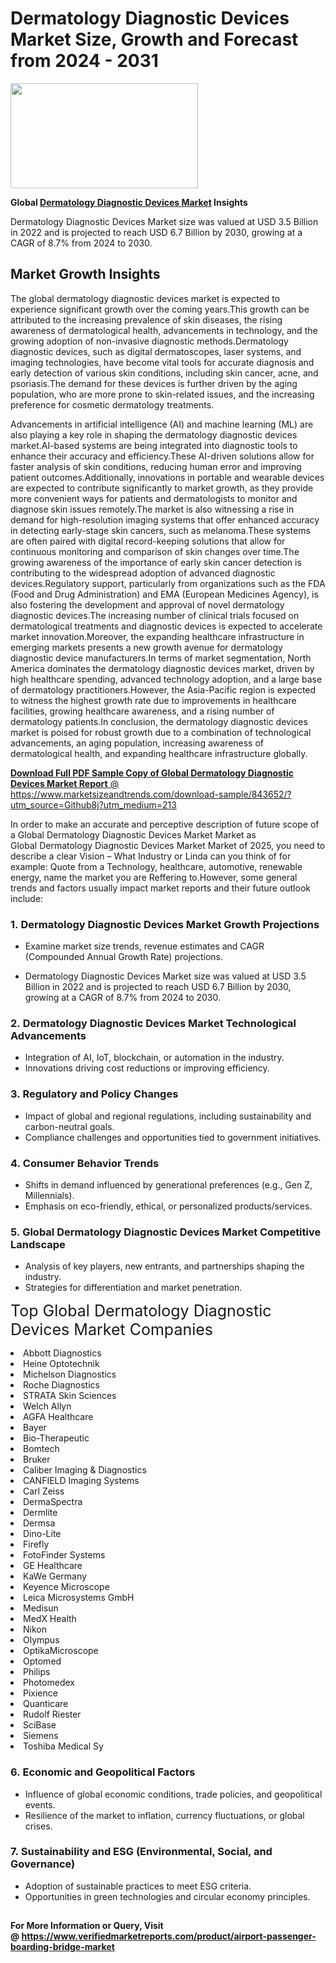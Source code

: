<H1>Dermatology Diagnostic Devices Market Size, Growth and Forecast from 2024 - 2031</H1><img class="aligncenter size-medium wp-image-584254" src="https://thirdeyenews.in/wp-content/uploads/2024/09/Global-Market-Research-300x168.jpeg" alt="" width="300" height="168" /><p><strong>Global&nbsp;<a href="https://www.marketsizeandtrends.com/download-sample/843652/?utm_source=Github8j?utm_medium=213">Dermatology Diagnostic Devices Market</a> Insights</strong></p><p>Dermatology Diagnostic Devices Market size was valued at USD 3.5 Billion in 2022 and is projected to reach USD 6.7 Billion by 2030, growing at a CAGR of 8.7% from 2024 to 2030.</p><p><h2>Market Growth Insights</h2> <p>The global dermatology diagnostic devices market is expected to experience significant growth over the coming years.This growth can be attributed to the increasing prevalence of skin diseases, the rising awareness of dermatological health, advancements in technology, and the growing adoption of non-invasive diagnostic methods.Dermatology diagnostic devices, such as digital dermatoscopes, laser systems, and imaging technologies, have become vital tools for accurate diagnosis and early detection of various skin conditions, including skin cancer, acne, and psoriasis.The demand for these devices is further driven by the aging population, who are more prone to skin-related issues, and the increasing preference for cosmetic dermatology treatments.</p> <p><a href="#"></a></p> <p>Advancements in artificial intelligence (AI) and machine learning (ML) are also playing a key role in shaping the dermatology diagnostic devices market.AI-based systems are being integrated into diagnostic tools to enhance their accuracy and efficiency.These AI-driven solutions allow for faster analysis of skin conditions, reducing human error and improving patient outcomes.Additionally, innovations in portable and wearable devices are expected to contribute significantly to market growth, as they provide more convenient ways for patients and dermatologists to monitor and diagnose skin issues remotely.The market is also witnessing a rise in demand for high-resolution imaging systems that offer enhanced accuracy in detecting early-stage skin cancers, such as melanoma.These systems are often paired with digital record-keeping solutions that allow for continuous monitoring and comparison of skin changes over time.The growing awareness of the importance of early skin cancer detection is contributing to the widespread adoption of advanced diagnostic devices.Regulatory support, particularly from organizations such as the FDA (Food and Drug Administration) and EMA (European Medicines Agency), is also fostering the development and approval of novel dermatology diagnostic devices.The increasing number of clinical trials focused on dermatological treatments and diagnostic devices is expected to accelerate market innovation.Moreover, the expanding healthcare infrastructure in emerging markets presents a new growth avenue for dermatology diagnostic device manufacturers.In terms of market segmentation, North America dominates the dermatology diagnostic devices market, driven by high healthcare spending, advanced technology adoption, and a large base of dermatology practitioners.However, the Asia-Pacific region is expected to witness the highest growth rate due to improvements in healthcare facilities, growing healthcare awareness, and a rising number of dermatology patients.In conclusion, the dermatology diagnostic devices market is poised for robust growth due to a combination of technological advancements, an aging population, increasing awareness of dermatological health, and expanding healthcare infrastructure globally.</p> <p><a href="#"></p><p><span class=""><strong>Download Full PDF Sample Copy of Global Dermatology Diagnostic Devices Market Report</strong> @ <a href="https://www.marketsizeandtrends.com/download-sample/843652/?utm_source=Github8j?utm_medium=213" target="_blank">https://www.marketsizeandtrends.com/download-sample/843652/?utm_source=Github8j?utm_medium=213</a></span></p><p>In order to make an accurate and perceptive description of future scope of a Global&nbsp;Dermatology Diagnostic Devices Market Market as Global&nbsp;Dermatology Diagnostic Devices Market Market of 2025, you need to describe a clear Vision &ndash; What Industry or Linda can you think of for example: Quote from a Technology, healthcare, automotive, renewable energy, name the market you are Reffering to.However, some general trends and factors usually impact market reports and their future outlook include:</p><h3>1.&nbsp;<strong>Dermatology Diagnostic Devices Market Growth Projections</strong></h3><ul><li>Examine market size trends, revenue estimates and CAGR (Compounded Annual Growth Rate) projections.</li><li><p>Dermatology Diagnostic Devices Market size was valued at USD 3.5 Billion in 2022 and is projected to reach USD 6.7 Billion by 2030, growing at a CAGR of 8.7% from 2024 to 2030.</p></li></ul><h3>2.&nbsp;<strong>Dermatology Diagnostic Devices Market Technological Advancements</strong></h3><ul><li>Integration of AI, IoT, blockchain, or automation in the industry.</li><li>Innovations driving cost reductions or improving efficiency.</li></ul><h3>3.&nbsp;<strong>Regulatory and Policy Changes</strong></h3><ul><li>Impact of global and regional regulations, including sustainability and carbon-neutral goals.</li><li>Compliance challenges and opportunities tied to government initiatives.</li></ul><h3>4.&nbsp;<strong>Consumer Behavior Trends</strong></h3><ul><li>Shifts in demand influenced by generational preferences (e.g., Gen Z, Millennials).</li><li>Emphasis on eco-friendly, ethical, or personalized products/services.</li></ul><h3>5.&nbsp;<strong>Global Dermatology Diagnostic Devices Market Competitive Landscape</strong></h3><ul><li>Analysis of key players, new entrants, and partnerships shaping the industry.</li><li>Strategies for differentiation and market penetration.</li></ul><p data-pm-slice="1 1 []"><span style="color: inherit; font-family: inherit; font-size: 25px;">Top Global Dermatology Diagnostic Devices Market Companies</span></p><div class="" data-test-id=""><p><li>Abbott Diagnostics</li><li> Heine Optotechnik</li><li> Michelson Diagnostics</li><li> Roche Diagnostics</li><li> STRATA Skin Sciences</li><li> Welch Allyn</li><li> AGFA Healthcare</li><li> Bayer</li><li> Bio-Therapeutic</li><li> Bomtech</li><li> Bruker</li><li> Caliber Imaging & Diagnostics</li><li> CANFIELD Imaging Systems</li><li> Carl Zeiss</li><li> DermaSpectra</li><li> Dermlite</li><li> Dermsa</li><li> Dino-Lite</li><li> Firefly</li><li> FotoFinder Systems</li><li> GE Healthcare</li><li> KaWe Germany</li><li> Keyence Microscope</li><li> Leica Microsystems GmbH</li><li> Medisun</li><li> MedX Health</li><li> Nikon</li><li> Olympus</li><li> OptikaMicroscope</li><li> Optomed</li><li> Philips</li><li> Photomedex</li><li> Pixience</li><li> Quanticare</li><li> Rudolf Riester</li><li> SciBase</li><li> Siemens</li><li> Toshiba Medical Sy</li></p></div><h3>6.&nbsp;<strong>Economic and Geopolitical Factors</strong></h3><ul><li>Influence of global economic conditions, trade policies, and geopolitical events.</li><li>Resilience of the market to inflation, currency fluctuations, or global crises.</li></ul><h3>7.&nbsp;<strong>Sustainability and ESG (Environmental, Social, and Governance)</strong></h3><ul><li>Adoption of sustainable practices to meet ESG criteria.</li><li>Opportunities in green technologies and circular economy principles.</li></ul><h2><strong style="font-size: 14px;">For More Information or Query, Visit @&nbsp;</strong><a style="background-color: #ffffff; font-size: 14px;" href="https://www.marketsizeandtrends.com/report/dermatology-diagnostic-devices-market/" target="_blank">https://www.verifiedmarketreports.com/product/airport-passenger-boarding-bridge-market</a></h2>